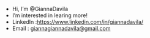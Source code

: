 - Hi, I’m @GiannaDavila
- I’m interested in learing more!
- LinkedIn :https://www.linkedin.com/in/giannadavila/ 
- Email : giannagiannadavila@gmail.com

<!---
GiannaDavila/GiannaDavila is a ✨ special ✨ repository because its `README.md` (this file) appears on your GitHub profile.
You can click the Preview link to take a look at your changes.
--->
